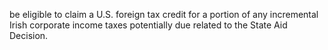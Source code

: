 be eligible to claim a U.S. foreign tax credit for a portion of any incremental Irish corporate income taxes potentially due related to
the State Aid Decision.